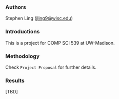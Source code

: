 ### Authors
Stephen Ling  (jling9@wisc.edu)

### Introductions
This is a project for COMP SCI 539 at UW-Madison.

### Methodology
Check  `Project Proposal` for further details.

### Results
[TBD]

